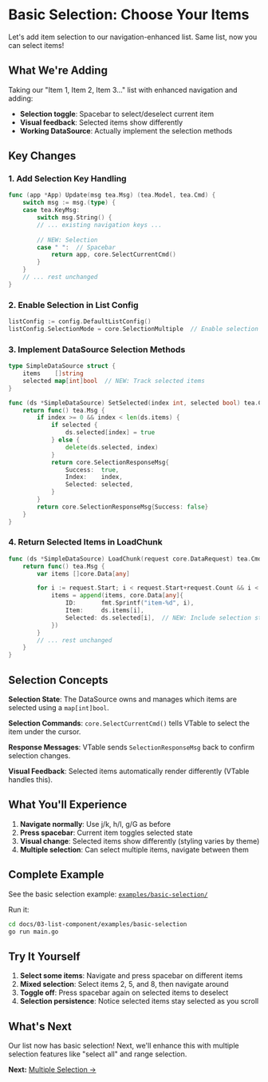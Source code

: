 # Basic Selection: Choose Your Items

Let's add item selection to our navigation-enhanced list. Same list, now you can select items!

## What We're Adding

Taking our "Item 1, Item 2, Item 3..." list with enhanced navigation and adding:
- **Selection toggle**: Spacebar to select/deselect current item
- **Visual feedback**: Selected items show differently
- **Working DataSource**: Actually implement the selection methods

## Key Changes

### 1. Add Selection Key Handling
```go
func (app *App) Update(msg tea.Msg) (tea.Model, tea.Cmd) {
	switch msg := msg.(type) {
	case tea.KeyMsg:
		switch msg.String() {
		// ... existing navigation keys ...
		
		// NEW: Selection
		case " ":  // Spacebar
			return app, core.SelectCurrentCmd()
		}
	}
	// ... rest unchanged
}
```

### 2. Enable Selection in List Config
```go
listConfig := config.DefaultListConfig()
listConfig.SelectionMode = core.SelectionMultiple  // Enable selection
```

### 3. Implement DataSource Selection Methods
```go
type SimpleDataSource struct {
	items    []string
	selected map[int]bool  // NEW: Track selected items
}

func (ds *SimpleDataSource) SetSelected(index int, selected bool) tea.Cmd {
	return func() tea.Msg {
		if index >= 0 && index < len(ds.items) {
			if selected {
				ds.selected[index] = true
			} else {
				delete(ds.selected, index)
			}
			return core.SelectionResponseMsg{
				Success:  true,
				Index:    index,
				Selected: selected,
			}
		}
		return core.SelectionResponseMsg{Success: false}
	}
}
```

### 4. Return Selected Items in LoadChunk
```go
func (ds *SimpleDataSource) LoadChunk(request core.DataRequest) tea.Cmd {
	return func() tea.Msg {
		var items []core.Data[any]

		for i := request.Start; i < request.Start+request.Count && i < len(ds.items); i++ {
			items = append(items, core.Data[any]{
				ID:       fmt.Sprintf("item-%d", i),
				Item:     ds.items[i],
				Selected: ds.selected[i],  // NEW: Include selection state
			})
		}
		// ... rest unchanged
	}
}
```

## Selection Concepts

**Selection State**: The DataSource owns and manages which items are selected using a `map[int]bool`.

**Selection Commands**: `core.SelectCurrentCmd()` tells VTable to select the item under the cursor.

**Response Messages**: VTable sends `SelectionResponseMsg` back to confirm selection changes.

**Visual Feedback**: Selected items automatically render differently (VTable handles this).

## What You'll Experience

1. **Navigate normally**: Use j/k, h/l, g/G as before
2. **Press spacebar**: Current item toggles selected state
3. **Visual change**: Selected items show differently (styling varies by theme)
4. **Multiple selection**: Can select multiple items, navigate between them

## Complete Example

See the basic selection example: [`examples/basic-selection/`](examples/basic-selection/)

Run it:
```bash
cd docs/03-list-component/examples/basic-selection
go run main.go
```

## Try It Yourself

1. **Select some items**: Navigate and press spacebar on different items
2. **Mixed selection**: Select items 2, 5, and 8, then navigate around
3. **Toggle off**: Press spacebar again on selected items to deselect
4. **Selection persistence**: Notice selected items stay selected as you scroll

## What's Next

Our list now has basic selection! Next, we'll enhance this with multiple selection features like "select all" and range selection.

**Next:** [Multiple Selection →](04-multiple-selection.md) 